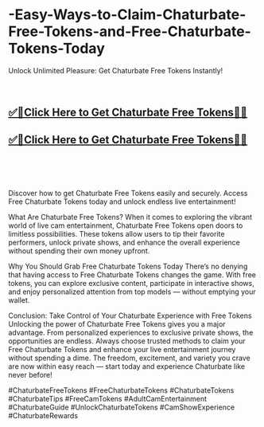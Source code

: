 # -Easy-Ways-to-Claim-Chaturbate-Free-Tokens-and-Free-Chaturbate-Tokens-Today

Unlock Unlimited Pleasure: Get Chaturbate Free Tokens Instantly!
<br><br><br>
<b><h2><a href="https://searchoptima.org/free-chaturbate-tokens/">✅🎯Click Here to Get Chaturbate Free Tokens🎯✅</a>

</h2></b>

<b><h2><a href="https://searchoptima.org/free-chaturbate-tokens/">✅🎯Click Here to Get Chaturbate Free Tokens🎯✅</a>

</h2></b> <br><br><br>

Discover how to get Chaturbate Free Tokens easily and securely. Access Free Chaturbate Tokens today and unlock endless live entertainment!

What Are Chaturbate Free Tokens?
When it comes to exploring the vibrant world of live cam entertainment, Chaturbate Free Tokens open doors to limitless possibilities. These tokens allow users to tip their favorite performers, unlock private shows, and enhance the overall experience without spending their own money upfront.

Why You Should Grab Free Chaturbate Tokens Today
There’s no denying that having access to Free Chaturbate Tokens changes the game. With free tokens, you can explore exclusive content, participate in interactive shows, and enjoy personalized attention from top models — without emptying your wallet.

Conclusion: Take Control of Your Chaturbate Experience with Free Tokens
Unlocking the power of Chaturbate Free Tokens gives you a major advantage. From personalized experiences to exclusive private shows, the opportunities are endless. Always choose trusted methods to claim your Free Chaturbate Tokens and enhance your live entertainment journey without spending a dime. The freedom, excitement, and variety you crave are now within easy reach — start today and experience Chaturbate like never before!

#ChaturbateFreeTokens #FreeChaturbateTokens #ChaturbateTokens #ChaturbateTips #FreeCamTokens #AdultCamEntertainment #ChaturbateGuide #UnlockChaturbateTokens #CamShowExperience #ChaturbateRewards
